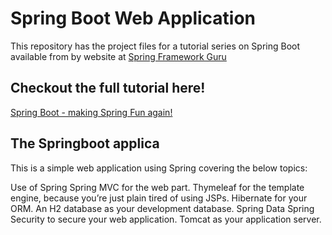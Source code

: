 # Spring Boot Web Application
This repository has the project files for a tutorial series on Spring Boot available from by website at [Spring Framework Guru](https://springframework.guru)

## Checkout the full tutorial here!
[Spring Boot - making Spring Fun again!](https://springframework.guru/spring-boot-web-application-part-1-spring-initializr/)


## The Springboot applica
This is a simple web application using Spring covering the below topics:

Use of Spring
Spring MVC for the web part.
Thymeleaf for the template engine, because you’re just plain tired of using JSPs.
Hibernate for your ORM.
An H2 database as your development database.
Spring Data
Spring Security to secure your web application.
Tomcat as your application server.
